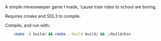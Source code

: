 A simple minesweeper game I made, 'cause train rides to school are boring.

Requires cmake and SDL3 to compile.

Compile, and run with:

```bash
    cmake -B build/ && cmake --build build/ && ./build/bin
```
